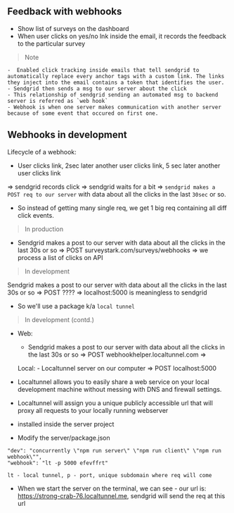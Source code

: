 ## Feedback with webhooks
- Show list of surveys on the dashboard
- When user clicks on yes/no lnk inside the email, it records the feedback to the particular survey

> Note

    -  Enabled click tracking inside emails that tell sendgrid to automatically replace every anchor tags with a custom link. The links they inject into the email contains a token that identifies the user.
    - Sendgrid then sends a msg to our server about the click
    - This relationship of sendgrid sending an automated msg to backend server is referred as `web hook`
    - Webhook is when one server makes communication with another server because of some event that occured on first one.


## Webhooks in development

Lifecycle of a webhook:

- User clicks link, 2sec later another user clicks link, 5 sec later another user clicks link
 
=> sendgrid records click => sendgrid waits for a bit => `sendgrid makes a POST req to our server` with data about all the clicks in the last `30sec` or so.

- So instead of getting many single req, we get 1 big req containing all diff click events.


> In production

- Sendgrid makes a post to our server with data about all the clicks in the last 30s or so => POST surveystark.com/surveys/webhooks => we process a list of clicks on API


> In development

Sendgrid makes a post to our server with data about all the clicks in the last 30s or so => POST ???? => localhost:5000 is meaningless to sendgrid

- So we'll use a package k/a `local tunnel`

> In development (contd.)

- Web:
    - Sendgrid makes a post to our server with data about all the clicks in the last 30s or so => POST webhookhelper.localtunnel.com => 

    Local:
        - Localtunnel server on our computer => POST localhost:5000

- Localtunnel allows you to easily share a web service on your local development machine without messing with DNS and firewall settings.
- Localtunnel will assign you a unique publicly accessible url that will proxy all requests to your locally running webserver
- installed inside the server project
- Modify the server/package.json 

```
"dev": "concurrently \"npm run server\" \"npm run client\" \"npm run webhook\"",
"webhook": "lt -p 5000 efevffrt" 

lt - local tunnel, p - port, unique subdomain where req will come

```

- When we start the server on the terminal, we can see - our url is: https://strong-crab-76.localtunnel.me, sendgrid will send the req at this url
